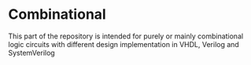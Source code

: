 # Combinational
This part of the repository is intended for purely or mainly combinational logic circuits with different design implementation in VHDL, Verilog and SystemVerilog
